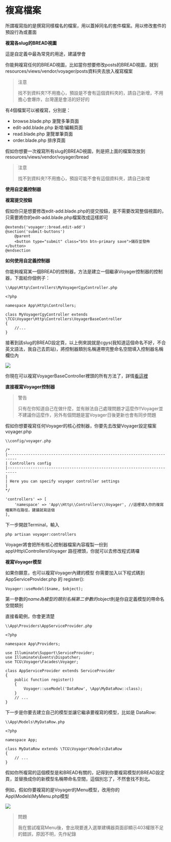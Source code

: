 # 複寫檔案

所謂複寫指的是撰寫同樣檔名的檔案，用以蓋掉同名的套件檔案。用以修改套件的預設行為或畫面

**複寫各slug的BREAD視圖**

這是自定義中最為常見的用途，建議學會

你能夠複寫任何的BREAD視圖，比如當你想要修改posts的BREAD視圖，就到resources/views/vendor/voyager/posts資料夾去放入複寫檔案

> 注意
>
> 找不到資料夾?不用擔心，預設是不會有這個資料夾的，請自己新增，不用擔心會爆炸，台灣還是會活的好好的

有4個檔案可以被複寫，分別是：

* browse.blade.php 瀏覽多筆頁面
* edit-add.blade.php 新增/編輯頁面
* read.blade.php 瀏覽單筆頁面
* order.blade.php 排序頁面

假如你想要一次複寫所有slug的BREAD視圖，則是把上面的檔案改放到resources/views/vendor/voyager/bread

> 注意
>
> 找不到資料夾?不用擔心，預設可能不會有這個資料夾，請自己新增

**使用自定義控制器**

**複寫提交按鈕**

假如你只是想要修改edit-add.blade.php的提交按鈕，是不需要改寫整個視圖的，只需要將你的edit-add.blade.php檔案改成這樣即可

```
@extends('voyager::bread.edit-add')
@section('submit-buttons')
    @parent
    <button type="submit" class="btn btn-primary save">儲存並發佈</button>
@endsection
```

**如何使用自定義控制器**

你能夠複寫某一個BREAD的控制器，方法是建立一個繼承Voyager控制器的控制器，下面給你個例子：

```
\\App\Http\Controllers\MyVoyagerCgyController.php

<?php

namespace App\Http\Controllers;

class MyVoyagerCgyController extends \TCG\Voyager\Http\Controllers\VoyagerBaseController
{
    //...
}
```

接著到該slug的BREAD設定頁，以上例來說就是cgys\(我知道這個命名不好，不合英文語法，我自己去罰站\)，將控制器類別名稱連帶完整命名空間填入控制器名稱欄位內

![](https://i.imgur.com/BedDQD1.png)

你現在可以複寫VoyagerBaseController裡頭的所有方法了，詳情[看這裡](https://github.com/the-control-group/voyager/blob/1.1/src/Http/Controllers/VoyagerBaseController.php)

**直接複寫Voyager控制器**

> 警告
>
> 只有在你知道自己在做什麼，並有辦法自己處理問題才這麼作!!Voyager並不建議你這麼作，另外有個問題是當Voyager日後更新也會有同步問題

假如你想要複寫任何Voyager的核心控制器，你要先去改變Voyager設定檔案voyager.php

```
\\config/voyager.php

/*
|--------------------------------------------------------------------------
| Controllers config
|--------------------------------------------------------------------------
|
| Here you can specify voyager controller settings
|
*/

'controllers' => [
    'namespace' => 'App\\Http\\Controllers\\Voyager', //這裡填入你的複寫檔案所在路徑，建議就寫這個
],
```

下一步開啟Terminal，輸入

`php artisan voyager:controllers`

Voyager將會把所有核心控制器檔案內容複製一份到 app\Http\Controllers\Voyager 路徑裡頭，你就可以去修改程式碼囉

**複寫Voyager模型**

如果你願意，也可以複寫Voyager內建的模型 你需要加入以下程式碼到 AppServiceProvider.php 的 register\(\):

`Voyager::useModel($name, $object);`

第一參數的$name為模型的類別名稱 第二參數的$object則是你自定義模型的帶命名空間類別

直接看範例，你會更清楚

```
\\App\Providers\AppServiceProvider.php

<?php
​
namespace App\Providers;
​
use Illuminate\Support\ServiceProvider;
use Illuminate\Events\Dispatcher;
use TCG\Voyager\Facades\Voyager;
​
class AppServiceProvider extends ServiceProvider
{
    public function register()
    {
        Voyager::useModel('DataRow', \App\MyDataRow::class);
    }
    // ...
}
```

下一步是你要去建立自己的模型並讓它繼承要複寫的模型，比如是 DataRow:

```
\\App\Models\MyDataRow.php

<?php
​
namespace App;
​
class MyDataRow extends \TCG\Voyager\Models\DataRow
{
    // ...
}
```

假如你所複寫的這個模型是和BREAD有關的，記得到你要複寫模型的BREAD設定頁，並替換成你的新模型名稱帶命名空間，這個別忘了，不然會找不到北。

例如，假如你要複寫的是Voyager的Menu模型，改用你的App\Models\MyMenu.php模型

![](https://i.imgur.com/uMppDUc.png)

> 問題
>
> 我在嘗試複寫Menu後，會出現要進入選單建構器頁面卻顯示403權限不足的錯誤，原因不明，先作紀錄

